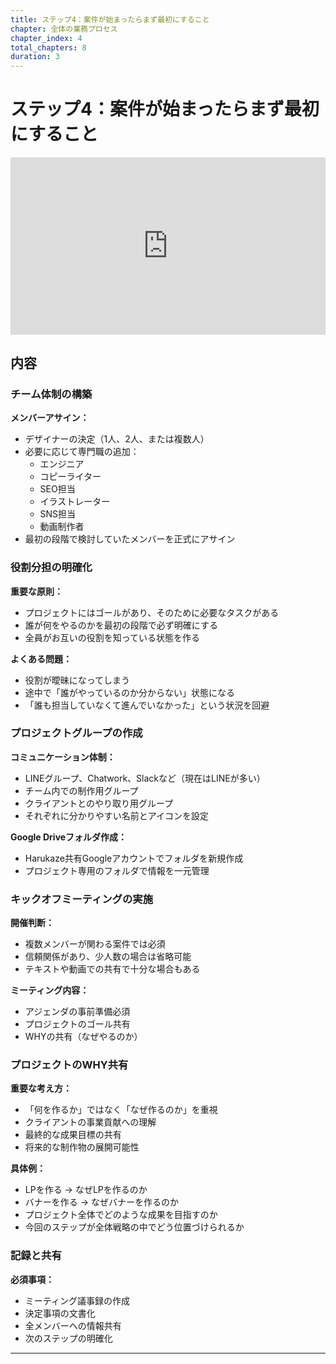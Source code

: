```yaml
---
title: ステップ4：案件が始まったらまず最初にすること
chapter: 全体の業務プロセス
chapter_index: 4
total_chapters: 8
duration: 3
---
```


# ステップ4：案件が始まったらまず最初にすること

<div style="position: relative; padding-bottom: 56.25%; height: 0;"><iframe src="https://www.loom.com/embed/b718b5ae2a5d492ca00cac8c8bb33958?sid=32a9d8da-6df2-4a60-bbf0-e2ed5a22da91" frameborder="0" webkitallowfullscreen mozallowfullscreen allowfullscreen style="position: absolute; top: 0; left: 0; width: 100%; height: 100%;"></iframe></div>

## 内容

### チーム体制の構築

**メンバーアサイン：**
- デザイナーの決定（1人、2人、または複数人）
- 必要に応じて専門職の追加：
  - エンジニア
  - コピーライター
  - SEO担当
  - イラストレーター
  - SNS担当
  - 動画制作者
- 最初の段階で検討していたメンバーを正式にアサイン

### 役割分担の明確化

**重要な原則：**
- プロジェクトにはゴールがあり、そのために必要なタスクがある
- 誰が何をやるのかを最初の段階で必ず明確にする
- 全員がお互いの役割を知っている状態を作る

**よくある問題：**
- 役割が曖昧になってしまう
- 途中で「誰がやっているのか分からない」状態になる
- 「誰も担当していなくて進んでいなかった」という状況を回避

### プロジェクトグループの作成

**コミュニケーション体制：**
- LINEグループ、Chatwork、Slackなど（現在はLINEが多い）
- チーム内での制作用グループ
- クライアントとのやり取り用グループ
- それぞれに分かりやすい名前とアイコンを設定

**Google Driveフォルダ作成：**
- Harukaze共有Googleアカウントでフォルダを新規作成
- プロジェクト専用のフォルダで情報を一元管理

### キックオフミーティングの実施

**開催判断：**
- 複数メンバーが関わる案件では必須
- 信頼関係があり、少人数の場合は省略可能
- テキストや動画での共有で十分な場合もある

**ミーティング内容：**
- アジェンダの事前準備必須
- プロジェクトのゴール共有
- WHYの共有（なぜやるのか）

### プロジェクトのWHY共有

**重要な考え方：**
- 「何を作るか」ではなく「なぜ作るのか」を重視
- クライアントの事業貢献への理解
- 最終的な成果目標の共有
- 将来的な制作物の展開可能性

**具体例：**
- LPを作る → なぜLPを作るのか
- バナーを作る → なぜバナーを作るのか
- プロジェクト全体でどのような成果を目指すのか
- 今回のステップが全体戦略の中でどう位置づけられるか

### 記録と共有

**必須事項：**
- ミーティング議事録の作成
- 決定事項の文書化
- 全メンバーへの情報共有
- 次のステップの明確化

---

